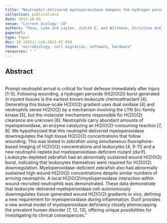 ```yaml
---
title: "Neutrophil-delivered myeloperoxidase dampens the hydrogen peroxide burst after tissue wounding in zebrafish"
collection: publications
date: 2012-10-01
venue: "Current biology: CB"
authors: "Pase, Luke and Layton, Judith E. and Wittmann, Christine and Ellett, Felix and Nowell, Cameron J. and Reyes-Aldasoro, Constantino Carlos and Varma, Sony and Rogers, Kelly L. and Hall, Chris J. and Keightley, M. Cristina and Crosier, Philip S. and Grabher, Clemens and Heath, Joan K. and Renshaw, Stephen A. and Lieschke, Graham J."
paperurl:
type: Paper
doi: 10.1016/j.cub.2012.07.060
theme: "microbiology, cell migration, software, hardware"
resources: " "
---
```

<h2> Abstract </h2>  <br> Prompt neutrophil arrival is critical for host defense immediately after injury [1-3]. Following wounding, a hydrogen peroxide (H(2)O(2)) burst generated in injured tissues is the earliest known leukocyte chemoattractant [4]. Generating this tissue-scale H(2)O(2) gradient uses dual oxidase [4] and neutrophils sense H(2)O(2) by a mechanism involving the LYN Src-family kinase [5], but the molecular mechanisms responsible for H(2)O(2) clearance are unknown [6]. Neutrophils carry abundant amounts of myeloperoxidase, an enzyme catalyzing an H(2)O(2)-consuming reaction [7, 8]. We hypothesized that this neutrophil-delivered myeloperoxidase downregulates the high tissue H(2)O(2) concentrations that follow wounding. This was tested in zebrafish using simultaneous fluorophore-based imaging of H(2)O(2) concentrations and leukocytes [4, 9-11] and a new neutrophil-replete but myeloperoxidase-deficient mutant (durif). Leukocyte-depleted zebrafish had an abnormally sustained wound H(2)O(2) burst, indicating that leukocytes themselves were required for H(2)O(2) downregulation. Myeloperoxidase-deficient zebrafish also had abnormally sustained high wound H(2)O(2) concentrations despite similar numbers of arriving neutrophils. A local H(2)O(2)/myeloperoxidase interaction within wound-recruited neutrophils was demonstrated. These data demonstrate that leukocyte-delivered myeloperoxidase cell-autonomously downregulates tissue-generated wound H(2)O(2) gradients in vivo, defining a new requirement for myeloperoxidase during inflammation. Durif provides a new animal model of myeloperoxidase deficiency closely phenocopying the prevalent human disorder [7, 12, 13], offering unique possibilities for investigating its clinical consequences."
